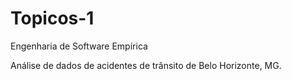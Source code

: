 # Topicos-1

Engenharia de Software Empírica

Análise de dados de acidentes de trânsito de Belo Horizonte, MG.

